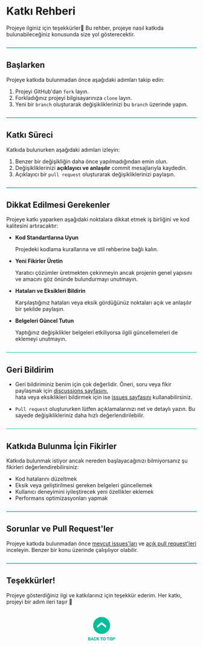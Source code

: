 # Katkı Rehberi 

Projeye ilginiz için teşekkürler🥳 Bu rehber, projeye nasıl katkıda bulunabileceğiniz
konusunda size yol gösterecektir.


![—————————————————————————————————————————————————](./Readme%20Resources/Line.png)

## Başlarken

Projeye katkıda bulunmadan önce aşağıdaki adımları takip edin:

1. Projeyi GitHub'dan `fork` layın.
2. Forkladığınız projeyi bilgisayarınıza `clone` layın.
3. Yeni bir `branch` oluşturarak değişikliklerinizi bu `branch` üzerinde yapın.


![—————————————————————————————————————————————————](./Readme%20Resources/Line.png)

## Katkı Süreci

Katkıda bulunurken aşağıdaki adımları izleyin:

1. Benzer bir değişikliğin daha önce yapılmadığından emin olun.
2. Değişikliklerinizi **açıklayıcı ve anlaşılır** commit mesajlarıyla kaydedin.
3. Açıklayıcı bir `pull request` oluşturarak değişikliklerinizi paylaşın.


![—————————————————————————————————————————————————](./Readme%20Resources/Line.png)

## Dikkat Edilmesi Gerekenler

Projeye katkı yaparken aşağıdaki noktalara dikkat etmek iş birliğini ve kod kalitesini artıracaktır:

- **Kod Standartlarına Uyun**

  Projedeki kodlama kurallarına ve stil rehberine bağlı kalın.

- **Yeni Fikirler Üretin**

  Yaratıcı çözümler üretmekten çekinmeyin ancak projenin genel yapısını ve amacını göz önünde bulundurmayı unutmayın.

- **Hataları ve Eksikleri Bildirin**

  Karşılaştığınız hataları veya eksik gördüğünüz noktaları açık ve anlaşılır bir şekilde paylaşın.

- **Belgeleri Güncel Tutun**

  Yaptığınız değişiklikler belgeleri etkiliyorsa ilgili güncellemeleri de eklemeyi unutmayın.


![—————————————————————————————————————————————————](./Readme%20Resources/Line.png)

## Geri Bildirim

- Geri bildiriminiz benim için çok değerlidir. Öneri, soru veya fikir paylaşmak için
  [discussions sayfasını](https://github.com/mustafatoktas/A_ObjeTanima/discussions),  
  hata veya eksiklikleri bildirmek için ise
  [issues sayfasını](https://github.com/mustafatoktas/A_ObjeTanima/issues) kullanabilirsiniz.
  
- `Pull request` oluştururken lütfen açıklamalarınızı net ve detaylı yazın.
  Bu sayede değişiklikleriniz daha hızlı değerlendirilebilir.


![—————————————————————————————————————————————————](./Readme%20Resources/Line.png)

## Katkıda Bulunma İçin Fikirler

Katkıda bulunmak istiyor ancak nereden başlayacağınızı bilmiyorsanız şu fikirleri değerlendirebilirsiniz:
- Kod hatalarını düzeltmek
- Eksik veya geliştirilmesi gereken belgeleri güncellemek
- Kullanıcı deneyimini iyileştirecek yeni özellikler eklemek
- Performans optimizasyonları yapmak


![—————————————————————————————————————————————————](./Readme%20Resources/Line.png)

## Sorunlar ve Pull Request'ler

Projeye katkıda bulunmadan önce [mevcut issues'ları](https://github.com/mustafatoktas/A_ObjeTanima/issues) ve
[açık pull request'leri](https://github.com/mustafatoktas/A_ObjeTanima/pulls) inceleyin. Benzer bir konu üzerinde çalışılıyor olabilir.


![—————————————————————————————————————————————————](./Readme%20Resources/Line.png)

## Teşekkürler!

Projeye gösterdiğiniz ilgi ve katkılarınız için teşekkür ederim. Her katkı, projeyi bir adım ileri taşır 🚀

<br>

<div align="center">
  <a href="#katkı-rehberi"><img src="./Readme Resources/Back to Top.png" alt="Back to Top" height="64"/></a>
</div>
